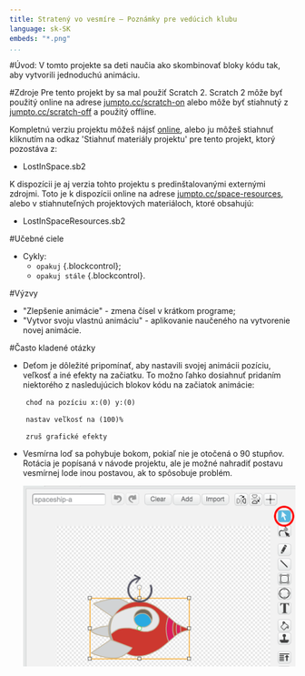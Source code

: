 ```yaml
---
title: Stratený vo vesmíre — Poznámky pre vedúcich klubu
language: sk-SK
embeds: "*.png"
...
```


#Úvod:
V tomto projekte sa deti naučia ako skombinovať bloky kódu tak, aby vytvorili jednoduchú animáciu.

#Zdroje
Pre tento projekt by sa mal použiť Scratch 2. Scratch 2 môže byť použitý online na adrese [jumpto.cc/scratch-on](http://jumpto.cc/scratch-on) alebo môže byť stiahnutý z [jumpto.cc/scratch-off](http://jumpto.cc/scratch-off) a použitý offline.

Kompletnú verziu projektu môžeš nájsť <a href="http://scratch.mit.edu/projects/26818098/#editor">online</a>, alebo ju môžeš stiahnuť kliknutím na odkaz 'Stiahnuť materiály projektu' pre tento projekt, ktorý pozostáva z:

+ LostInSpace.sb2

K dispozícii je aj verzia tohto projektu s predinštalovanými externými zdrojmi. Toto je k dispozícii online na adrese [jumpto.cc/space-resources](http://jumpto.cc/space-resources), alebo v stiahnuteľných projektových materiáloch, ktoré obsahujú:

+ LostInSpaceResources.sb2 

#Učebné ciele
+ Cykly:
	+ `opakuj` {.blockcontrol};
	+ `opakuj stále` {.blockcontrol}.

#Výzvy
+ "Zlepšenie animácie" - zmena čísel v krátkom programe;
+ "Vytvor svoju vlastnú animáciu" - aplikovanie naučeného na vytvorenie novej animácie.

#Často kladené otázky
+ Deťom je dôležité pripomínať, aby nastavili svojej animácii pozíciu, veľkosť a iné efekty na začiatku. To možno ľahko dosiahnuť pridaním niektorého z nasledujúcich blokov kódu na začiatok animácie:

```blocks
	choď na pozíciu x:(0) y:(0)
```

```blocks
	nastav veľkosť na (100)%
```

```blocks
	zruš grafické efekty
```

+ Vesmírna loď sa pohybuje bokom, pokiaľ nie je otočená o 90 stupňov. Rotácia je popísaná v návode projektu, ale je možné nahradiť postavu vesmírnej lode inou postavou, ak to spôsobuje problém.

	![screenshot](space-rotate.png)